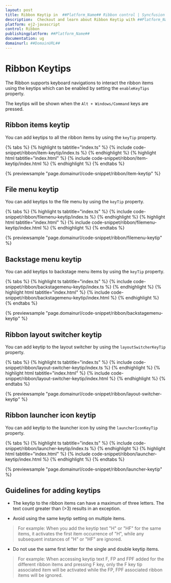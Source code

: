 ```yaml
---
layout: post
title: Ribbon Keytip in  ##Platform_Name## Ribbon control | Syncfusion
description:  Checkout and learn about Ribbon Keytip with ##Platform_Name## Ribbon control of Syncfusion Essential ts 2 and more details.
platform: ej2-javascript
control: Ribbon
publishingplatform: ##Platform_Name##
documentation: ug
domainurl: ##DomainURL##
---
```


# Ribbon Keytips

The Ribbon supports keyboard navigations to interact the ribbon items using the keytips which can be enabled by setting the `enableKeyTips` property.

The keytips will be shown when the `Alt + Windows/Command` keys are pressed.

## Ribbon items keytip

You can add keytips to all the ribbon items by using the `keyTip` property.

{% tabs %}
{% highlight ts tabtitle="index.ts" %}
{% include code-snippet/ribbon/item-keytip/index.ts %}
{% endhighlight %}
{% highlight html tabtitle="index.html" %}
{% include code-snippet/ribbon/item-keytip/index.html %}
{% endhighlight %}
{% endtabs %}
          
{% previewsample "page.domainurl/code-snippet/ribbon/item-keytip" %}

## File menu keytip

You can add keytips to the file menu by using the `keyTip` property.

{% tabs %}
{% highlight ts tabtitle="index.ts" %}
{% include code-snippet/ribbon/filemenu-keytip/index.ts %}
{% endhighlight %}
{% highlight html tabtitle="index.html" %}
{% include code-snippet/ribbon/filemenu-keytip/index.html %}
{% endhighlight %}
{% endtabs %}
          
{% previewsample "page.domainurl/code-snippet/ribbon/filemenu-keytip" %}

## Backstage menu keytip

You can add keytips to backstage menu items by using the `keyTip` property.

{% tabs %}
{% highlight ts tabtitle="index.ts" %}
{% include code-snippet/ribbon/backstagemenu-keytip/index.ts %}
{% endhighlight %}
{% highlight html tabtitle="index.html" %}
{% include code-snippet/ribbon/backstagemenu-keytip/index.html %}
{% endhighlight %}
{% endtabs %}
          
{% previewsample "page.domainurl/code-snippet/ribbon/backstagemenu-keytip" %}

## Ribbon layout switcher keytip

You can add keytip to the layout switcher by using the `layoutSwitcherKeyTip` property.

{% tabs %}
{% highlight ts tabtitle="index.ts" %}
{% include code-snippet/ribbon/layout-switcher-keytip/index.ts %}
{% endhighlight %}
{% highlight html tabtitle="index.html" %}
{% include code-snippet/ribbon/layout-switcher-keytip/index.html %}
{% endhighlight %}
{% endtabs %}
          
{% previewsample "page.domainurl/code-snippet/ribbon/layout-switcher-keytip" %}

## Ribbon launcher icon keytip

You can add keytip to the launcher icon by using the `launcherIconKeyTip` property.

{% tabs %}
{% highlight ts tabtitle="index.ts" %}
{% include code-snippet/ribbon/launcher-keytip/index.ts %}
{% endhighlight %}
{% highlight html tabtitle="index.html" %}
{% include code-snippet/ribbon/launcher-keytip/index.html %}
{% endhighlight %}
{% endtabs %}
          
{% previewsample "page.domainurl/code-snippet/ribbon/launcher-keytip" %}

## Guidelines for adding keytips

* The keytip to the ribbon items can have a maximum of three letters. The text count greater than (>3) results in an exception.

* Avoid using the same keytip setting on multiple items.

> For example: When you add the keytip text "H" or "HF" for the same items, it activates the first item occurrence of "H", while any subsequent instances of "H" or "HF" are ignored.

* Do not use the same first letter for the single and double keytip items.

> For example: When accessing keytip text F, FP and FPF added for the different ribbon items and pressing F key, only the F key tip associated item will be activated while the FP, FPF associated ribbon items will be ignored.